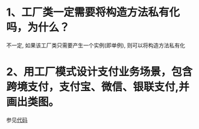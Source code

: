 # 1、工厂类一定需要将构造方法私有化吗，为什么？

不一定, 如果该工厂类只需要产生一个实例(即单例), 则可以将构造方法私有化

# 2、用工厂模式设计支付业务场景，包含跨境支付，支付宝、微信、银联支付,并画出类图。

参见[代码](./factory-pattern-homework)


